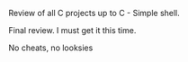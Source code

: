 Review of all C projects up to C - Simple shell.

Final review. I must get it this time.

No cheats, no looksies
